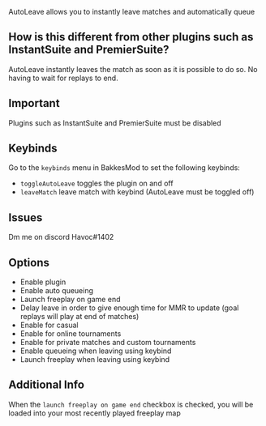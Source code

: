 AutoLeave allows you to instantly leave matches and automatically queue

## How is this different from other plugins such as InstantSuite and PremierSuite?
AutoLeave instantly leaves the match as soon as it is possible to do so. No having to wait for replays to end.

## Important
Plugins such as InstantSuite and PremierSuite must be disabled

## Keybinds
Go to the `keybinds` menu in BakkesMod to set the following keybinds:
* `toggleAutoLeave` toggles the plugin on and off
* `leaveMatch` leave match with keybind (AutoLeave must be toggled off)

## Issues
Dm me on discord Havoc#1402

## Options
* Enable plugin
* Enable auto queueing
* Launch freeplay on game end
* Delay leave in order to give enough time for MMR to update (goal replays will play at end of matches)
* Enable for casual
* Enable for online tournaments
* Enable for private matches and custom tournaments
* Enable queueing when leaving using keybind
* Launch freeplay when leaving using keybind

## Additional Info
When the `launch freeplay on game end` checkbox is checked, you will be loaded into your most recently played freeplay map
